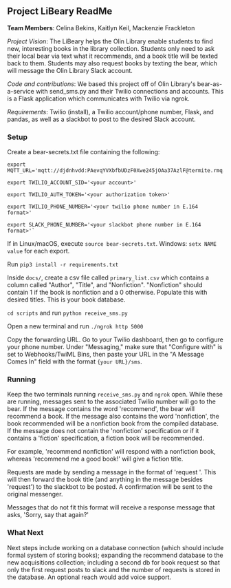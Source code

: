 ## Project LiBeary ReadMe

**Team Members**: Celina Bekins, Kaitlyn Keil, Mackenzie Frackleton

*Project Vision*: The LiBeary helps the Olin Library enable students to find new, interesting books in the library collection. Students only need to ask their local bear via text what it recommends, and a book title will be texted back to them. Students may also request books by texting the bear, which will message the Olin Library Slack account.

*Code and contributions*: We based this project off of Olin Library's bear-as-a-service with send_sms.py and their Twilio connections and accounts. This is a Flask application which communicates with Twilio via ngrok.

*Requirements*: Twilio (install), a Twilio account/phone number, Flask, and pandas, as well as a slackbot to post to the desired Slack account.

### Setup

Create a bear-secrets.txt file containing the following: 

~~~~
export MQTT_URL='mqtt://djdnhvdd:PAevqYVXbfbUDzF0Xwe245jOAa37AzlF@termite.rmq.cloudamqp.com:1883/djdnhvdd'

export TWILIO_ACCOUNT_SID='<your account>'

export TWILIO_AUTH_TOKEN='<your authorization token>'

export TWILIO_PHONE_NUMBER='<your twilio phone number in E.164 format>'

export SLACK_PHONE_NUMBER='<your slackbot phone number in E.164 format>'`
~~~~

If in Linux/macOS, execute `source bear-secrets.txt`. Windows: `setx NAME value` for each export.

Run `pip3 install -r requirements.txt`

Inside `docs/`, create a csv file called `primary_list.csv` which contains a column called "Author", "Title", and "Nonfiction". "Nonfiction" should contain 1 if the book is nonfiction and a 0 otherwise. Populate this with desired titles. This is your book database.

`cd scripts` and run `python receive_sms.py`

Open a new terminal and run `./ngrok http 5000`

Copy the forwarding URL. Go to your Twilio dashboard, then go to configure your phone number. Under "Messaging," make sure that "Configure with" is set to Webhooks/TwiML Bins, then paste your URL in the "A Message Comes In" field with the format `{your URL}/sms`.

### Running

Keep the two terminals running `receive_sms.py` and `ngrok` open. While these are running, messages sent to the associated Twilio number will go to the bear. If the message contains the word 'recommend', the bear will recommend a book. If the message also contains the word 'nonfiction', the book recommended will be a nonfiction book from the compiled database. If the message does not contain the 'nonfiction' specification or if it contains a 'fiction' specification, a fiction book will be recommended.

For example, 'recommend nonfiction' will respond with a nonfiction book, whereas 'recommend me a good book!' will give a fiction title.

Requests are made by sending a message in the format of 'request <book title>'. This will then forward the book title (and anything in the message besides 'request') to the slackbot to be posted. A confirmation will be sent to the original messenger.

Messages that do not fit this format will receive a response message that asks, 'Sorry, say that again?'

### What Next

Next steps include working on a database connection (which should include formal system of storing books); expanding the recommend database to the new acquisitions collection; including a second db for book request so that only the first request posts to slack and the number of requests is stored in the database. An optional reach would add voice support.
